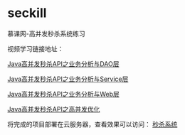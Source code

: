 # seckill
慕课网-高并发秒杀系统练习

视频学习链接地址：

  [Java高并发秒杀API之业务分析与DAO层](http://www.imooc.com/learn/587)
  
  [Java高并发秒杀API之业务分析与Service层](http://www.imooc.com/learn/631)
  
  [Java高并发秒杀API之业务分析与Web层](http://www.imooc.com/learn/630)
  
  [Java高并发秒杀API之高并发优化](http://www.imooc.com/learn/632)


将完成的项目部署在云服务器，查看效果可以访问： [秒杀系统](http://www.iyeason.cn/seckill/list)
